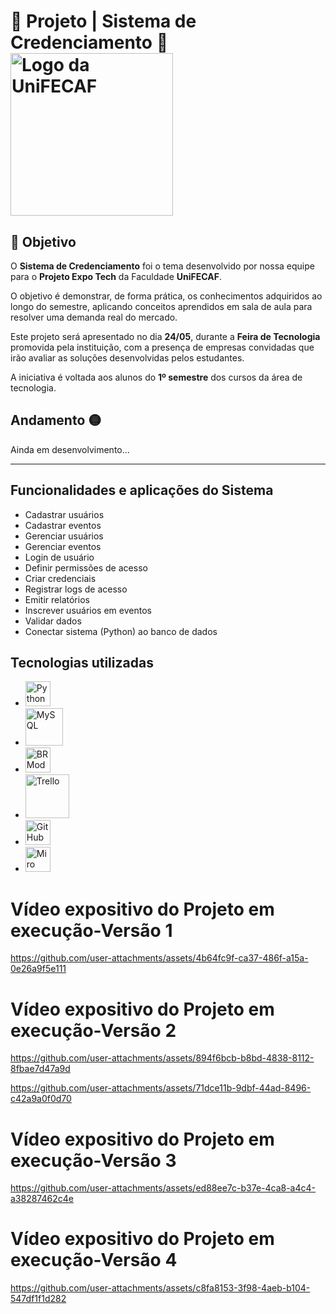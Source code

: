 # 💠 Projeto | Sistema de Credenciamento 💠 <img src="https://acdn-us.mitiendanube.com/stores/152/670/products/unifecaf-d2e6b8324931e9ffa117331484999210-480-0.png" alt="Logo da UniFECAF" width="260"/>

## 🎯 Objetivo
O **Sistema de Credenciamento** foi o tema desenvolvido por nossa equipe para o **Projeto Expo Tech** da Faculdade **UniFECAF**.

O objetivo é demonstrar, de forma prática, os conhecimentos adquiridos ao longo do semestre, aplicando conceitos aprendidos em sala de aula para resolver uma demanda real do mercado.

Este projeto será apresentado no dia **24/05**, durante a **Feira de Tecnologia** promovida pela instituição, com a presença de empresas convidadas que irão avaliar as soluções desenvolvidas pelos estudantes.

A iniciativa é voltada aos alunos do **1º semestre** dos cursos da área de tecnologia.

## Andamento 🟡
Ainda em desenvolvimento...

---

## Funcionalidades e aplicações do Sistema
- Cadastrar usuários  
- Cadastrar eventos  
- Gerenciar usuários  
- Gerenciar eventos  
- Login de usuário  
- Definir permissões de acesso  
- Criar credenciais  
- Registrar logs de acesso  
- Emitir relatórios  
- Inscrever usuários em eventos  
- Validar dados  
- Conectar sistema (Python) ao banco de dados

## Tecnologias utilizadas
-  <img src="https://upload.wikimedia.org/wikipedia/commons/c/c3/Python-logo-notext.svg" alt="Python" width="40"/>
-  <img src="https://www.mysql.com/common/logos/logo-mysql-170x115.png" alt="MySQL" width="60"/>
-  <img src="https://avatars.githubusercontent.com/u/66977729?s=200&v=4" alt="BRModelo" width="40"/>
-  <img src="https://upload.wikimedia.org/wikipedia/commons/7/7a/Trello-logo-blue.svg" alt="Trello" width="70"/>
-  <img src="https://cdn-icons-png.flaticon.com/512/25/25231.png" alt="GitHub" width="40"/>
-  <img src="https://cdn.worldvectorlogo.com/logos/miro-2.svg" alt="Miro" width="40"/>

# Vídeo expositivo do Projeto em execução-Versão 1
  https://github.com/user-attachments/assets/4b64fc9f-ca37-486f-a15a-0e26a9f5e111

# Vídeo expositivo do Projeto em execução-Versão 2
  https://github.com/user-attachments/assets/894f6bcb-b8bd-4838-8112-8fbae7d47a9d

  https://github.com/user-attachments/assets/71dce11b-9dbf-44ad-8496-c42a9a0f0d70

# Vídeo expositivo do Projeto em execução-Versão 3
  https://github.com/user-attachments/assets/ed88ee7c-b37e-4ca8-a4c4-a38287462c4e

# Vídeo expositivo do Projeto em execução-Versão 4
  https://github.com/user-attachments/assets/c8fa8153-3f98-4aeb-b104-547df1f1d282
